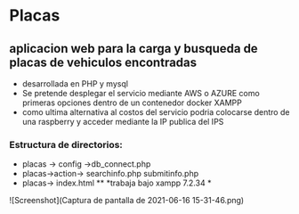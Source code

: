 # Placas
## aplicacion web para la carga y busqueda de placas de vehiculos encontradas 
  - desarrollada en PHP y mysql
- Se pretende desplegar el servicio mediante AWS o AZURE como primeras opciones dentro de un contenedor docker XAMPP
- como ultima alternativa al costos del servicio podria colocarse dentro de una raspberry y acceder mediante la IP publica del IPS
### Estructura de directorios: 
- placas -> config ->db_connect.php 
-  placas->action-> searchinfo.php submitinfo.php 
-   placas-> index.html **
*trabaja bajo xampp 7.2.34 *

![Screenshot](Captura de pantalla de 2021-06-16 15-31-46.png)
